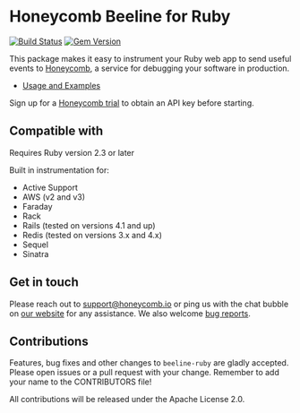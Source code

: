 # Honeycomb Beeline for Ruby

[![Build Status](https://circleci.com/gh/honeycombio/beeline-ruby.svg?style=svg)](https://circleci.com/gh/honeycombio/beeline-ruby)
[![Gem Version](https://badge.fury.io/rb/honeycomb-beeline.svg)](https://badge.fury.io/rb/honeycomb-beeline)

This package makes it easy to instrument your Ruby web app to send useful events to [Honeycomb](https://www.honeycomb.io), a service for debugging your software in production.
- [Usage and Examples](https://docs.honeycomb.io/getting-data-in/beelines/ruby-beeline/)

Sign up for a [Honeycomb
trial](https://ui.honeycomb.io/signup) to obtain an API key before starting.

## Compatible with

Requires Ruby version 2.3 or later

Built in instrumentation for:

- Active Support
- AWS (v2 and v3)
- Faraday
- Rack
- Rails (tested on versions 4.1 and up)
- Redis (tested on versions 3.x and 4.x)
- Sequel
- Sinatra

## Get in touch

Please reach out to [support@honeycomb.io](mailto:support@honeycomb.io) or ping
us with the chat bubble on [our website](https://www.honeycomb.io) for any
assistance. We also welcome [bug reports](https://github.com/honeycombio/beeline-ruby/issues).

## Contributions

Features, bug fixes and other changes to `beeline-ruby` are gladly accepted. Please
open issues or a pull request with your change. Remember to add your name to the
CONTRIBUTORS file!

All contributions will be released under the Apache License 2.0.
